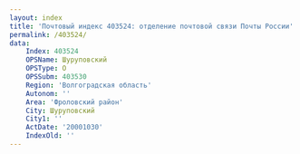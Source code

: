 ```yaml
---
layout: index
title: 'Почтовый индекс 403524: отделение почтовой связи Почты России'
permalink: /403524/
data:
    Index: 403524
    OPSName: Шуруповский
    OPSType: О
    OPSSubm: 403530
    Region: 'Волгоградская область'
    Autonom: ''
    Area: 'Фроловский район'
    City: Шуруповский
    City1: ''
    ActDate: '20001030'
    IndexOld: ''
---
```

